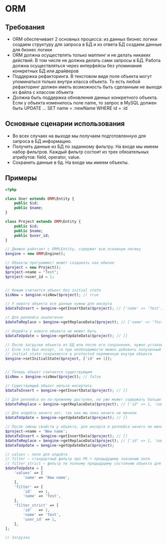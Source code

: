 ORM
===

Требования
----------

* ORM обеспечивает 2 основных процесса: из данных бизнес логики создаем структуру для запроса в БД и из ответа БД создаем данные для бизнес логики
* ORM должна осуществлять только маппинг и не делать никаких действий. В том числе не должна делать сами запросы в БД. Работа должна осуществляться через интерфейсы без упоминания конкретных БД или драйверов
* Поддержка рефакторинга. В текстовом виде поля объекта могут упоминаться только внутри класса объекта. То есть любой рефакторинг должен иметь возможность быть сделанным не выходя из файла с классом объекта
* Должна быть поддержка обновления данных конкретного объекта. Если у объекта изменилось поле name, то запрос в MySQL должен быть UPDATE ... SET name = :newName WHERE id = :id

Основные сценарии использования
-------------------------------

* Во всех случаях на выходе мы получаем подготовленную для запроса в БД информацию. 
* Получить данные из БД по заданному фильтру. На входе мы имеем набор фильтров. Каждый фильтр состоит из трех обязательных атрибутов: field, operator, value.
* Сохранить данные в бд. На входе мы имеем объекты.

Примеры
-------

```php
<?php

class User extends ORM\Entity {
    public $id;
    public $name;
}

class Project extends ORM\Entity {
    public $id;
    public $name;
    public $user_id;
}

// Движок работает с ORM\Entity, содержит всю основную логику
$engine = new ORM\Engine();

// Объекты программист может создавать как обычно
$project = new Project();
$project->name = "Test";
$project->user_id = 1;


// Новым считается объект без initial state
$isNew = $engine->isNew($project); // true

// У нового объекта все данные нужны для инсерта
$dataToInsert = $engine->getInsertData($project); // ['name' => 'Test', 'user_id' => 1]

// Для реплейса аналогично
$dateToReplace = $engine->getReplaceData($project); // ['name' => 'Test', 'user_id' => 1]

// Апдейта у нового объекта не может быть
$dataToUpdate = $engine->getUpdateData($project); // []

// После загрузки объекта из БД или после его сохранения, нужно установить initial state
// Если это был инсерт, то при необходимости можно добавить полученный id
// initial state сохраняется в protected переменную внутри объекта
$engine->setInitialState($project, ['id' => 1]);


// Теперь объект считается существующим
$isNew = $engine->isNew($project); // false

// Существующий объект нельзя инсертить
$dataToInsert = $engine->getInsertData($project); // []

// Для реплейса он по-прежнему доступен, но уже может содержать больше данных
$dateToReplace = $engine->getReplaceData($project); // ['id' => 1, 'name' => 'Test', 'user_id' => 1]

// Для апдейта ничего нет, так как мы пока ничего не меняли
$dataToUpdate = $engine->getUpdateData($project); // []

// После смены свойств у объекта, для инсерта и реплейса ничего не меняется, а вот для апдейта появляется диф
$project->name = 'New name';
$dataToInsert = $engine->getInsertData($project); // []
$dateToReplace = $engine->getReplaceData($project); // ['id' => 1, 'name' => 'New name', 'user_id' => 1]
$dataToUpdate = $engine->getUpdateData($project);

// values — поля для апдейта
// filter — стандартный фильтр про PK + предыдущему значению поля
// filter_strict — фильтр по полному предыдущему состоянию объекта для критичных к консистетности данных ситуаций
$dateToUpdate = [
    'values' => [
        'name' => 'New name',    
    ],
    'filter' => [
        'id'   => 1,
        'name' => 'Test',
    ],
    'filter_strict' => [
        'id'   => 1,
        'name' => 'Test',
        'user_id' => 1,
    ],
];

// Загрузка

```
